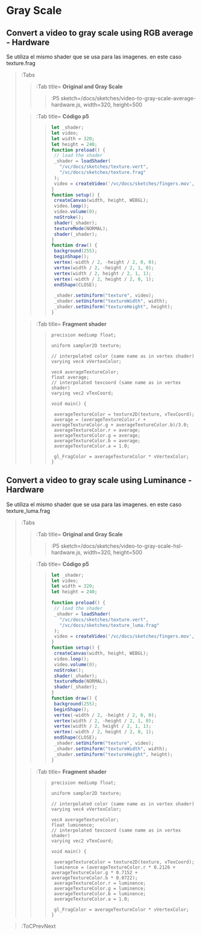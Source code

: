 # Gray Scale
## Convert a video to gray scale using RGB average - Hardware

Se utiliza el mismo shader que se usa para las imagenes. en este caso texture.frag
> :Tabs
> > :Tab title= **Original and Gray Scale**
> > 
> > > :P5 sketch=/docs/sketches/video-to-gray-scale-average-hardware.js, width=320, height=500
>
> > :Tab title= **Código p5**
> > >
> > >```js
> > >let _shader;
> > >let video;
> > >let width = 320;
> > >let height = 240;
> > >function preload() {
> > >  // load the shader
> > >  _shader = loadShader(
> > >    "/vc/docs/sketches/texture.vert",
> > >    "/vc/docs/sketches/texture.frag"
> > >  );
> > >  video = createVideo('/vc/docs/sketches/fingers.mov', '/vc/docs/sketches/fingers.webm');
> > >}
> > >function setup() {
> > >  createCanvas(width, height, WEBGL);
> > >  video.loop();
> > >  video.volume(0);
> > >  noStroke();
> > >  shader(_shader);
> > >  textureMode(NORMAL);
> > >  shader(_shader);
> > >}
> > >function draw() {
> > >  background(255);
> > >  beginShape();
> > >  vertex(-width / 2, -height / 2, 0, 0);
> > >  vertex(width / 2, -height / 2, 1, 0);
> > >  vertex(width / 2, height / 2, 1, 1);
> > >  vertex(-width / 2, height / 2, 0, 1);
> > >  endShape(CLOSE);
> > >
> > >  _shader.setUniform("texture", video);
> > >  _shader.setUniform("textureWidth", width);
> > >  _shader.setUniform("textureHeight", height);
> > >}
> > > ```
>
> > :Tab title= **Fragment shader**
> > > ```
> > >precision mediump float;
> > >
> > >uniform sampler2D texture;
> > >
> > >// interpolated color (same name as in vertex shader)
> > >varying vec4 vVertexColor;
> > >
> > >vec4 averageTextureColor;
> > >float average;
> > >// interpolated texcoord (same name as in vertex shader)
> > >varying vec2 vTexCoord;
> > >
> > >void main() {
> > >  
> > >  averageTextureColor = texture2D(texture, vTexCoord);
> > >  average = (averageTextureColor.r + averageTextureColor.g + averageTextureColor.b)/3.0;
> > >  averageTextureColor.r = average;
> > >  averageTextureColor.g = average;
> > >  averageTextureColor.b = average;
> > >  averageTextureColor.a = 1.0;
> > >
> > >  gl_FragColor = averageTextureColor * vVertexColor;  
> > >}
> > > ```
>

## Convert a video to gray scale using Luminance - Hardware

Se utiliza el mismo shader que se usa para las imagenes. en este caso texture_luma.frag
> :Tabs
> > :Tab title= **Original and Gray Scale**
> > 
> > > :P5 sketch=/docs/sketches/video-to-gray-scale-hsl-hardware.js, width=320, height=500
>
> > :Tab title= **Código p5**
> > >
> > >```js
> > >let _shader;
> > >let video;
> > >let width = 320;
> > >let height = 240;
> > >
> > >function preload() {
> > >  // load the shader
> > >  _shader = loadShader(
> > >    "/vc/docs/sketches/texture.vert",
> > >    "/vc/docs/sketches/texture_luma.frag"
> > >  );
> > >  video = createVideo('/vc/docs/sketches/fingers.mov', '/vc/docs/sketches/fingers.webm');
> > >}
> > >function setup() {
> > >  createCanvas(width, height, WEBGL);
> > >  video.loop();
> > >  video.volume(0);
> > >  noStroke();
> > >  shader(_shader);
> > >  textureMode(NORMAL);
> > >  shader(_shader);
> > >}
> > >function draw() {
> > >  background(255);
> > >  beginShape();
> > >  vertex(-width / 2, -height / 2, 0, 0);
> > >  vertex(width / 2, -height / 2, 1, 0);
> > >  vertex(width / 2, height / 2, 1, 1);
> > >  vertex(-width / 2, height / 2, 0, 1);
> > >  endShape(CLOSE);
> > >  _shader.setUniform("texture", video);
> > >  _shader.setUniform("textureWidth", width);
> > >  _shader.setUniform("textureHeight", height);
> > >}
> > > ```
>
> > :Tab title= **Fragment shader**
> > > ```
> > >precision mediump float;
> > >
> > >uniform sampler2D texture;
> > >
> > >// interpolated color (same name as in vertex shader)
> > >varying vec4 vVertexColor;
> > >
> > >vec4 averageTextureColor;
> > >float luminence;
> > >// interpolated texcoord (same name as in vertex shader)
> > >varying vec2 vTexCoord;
> > >
> > >void main() {
> > >  
> > >  averageTextureColor = texture2D(texture, vTexCoord);
> > >  luminence = (averageTextureColor.r * 0.2126 + averageTextureColor.g * 0.7152 + averageTextureColor.b * 0.0722);
> > >  averageTextureColor.r = luminence;
> > >  averageTextureColor.g = luminence;
> > >  averageTextureColor.b = luminence;
> > >  averageTextureColor.a = 1.0;
> > >
> > >  gl_FragColor = averageTextureColor * vVertexColor;  
> > >}
> > > ```
>

> :ToCPrevNext